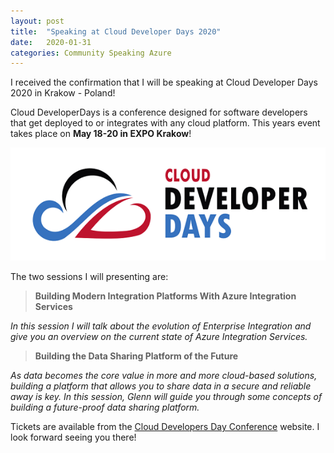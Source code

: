 ```yaml
---
layout: post
title:  "Speaking at Cloud Developer Days 2020"
date:   2020-01-31
categories: Community Speaking Azure
---
```


I received the confirmation that I will be speaking at Cloud Developer Days 2020 in Krakow - Poland! 

Cloud DeveloperDays is a conference designed for software developers that get deployed to or integrates with any cloud platform. 
This years event takes place on **May 18-20 in EXPO Krakow**!

![GitHub Logo](/assets/media/events/PL-clouddeveloperdays.png)

The two sessions I will presenting are:

> **Building Modern Integration Platforms With Azure Integration Services**

_In this session I will talk about the evolution of Enterprise Integration and give you an overview on the current state of Azure Integration Services._

> **Building the Data Sharing Platform of the Future**

_As data becomes the core value in more and more cloud-based solutions, building a platform that allows you to share data in a secure and reliable away is key. In this session, Glenn will guide you through some concepts of building a future-proof data sharing platform._


Tickets are available from the [Cloud Developers Day Conference](https://cloud.developerdays.pl/) website. I look forward seeing you there!

